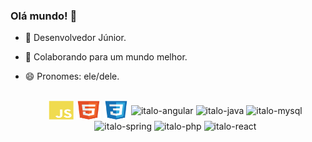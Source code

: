 ### Olá mundo! 👋




- 🌱 Desenvolvedor Júnior.
- 👯 Colaborando para um mundo melhor.
- 😄 Pronomes: ele/dele.


  <div align="center" style="display: inline_block"><br>
  <img align="center" alt="italo-js" height="30" width="40" src="https://raw.githubusercontent.com/devicons/devicon/master/icons/javascript/javascript-plain.svg">
  <img align="center" alt="italo-HTML" height="30" width="40" src="https://raw.githubusercontent.com/devicons/devicon/master/icons/html5/html5-original.svg">
  <img align="center" alt="italo-CSS" height="30" width="40" src="https://raw.githubusercontent.com/devicons/devicon/master/icons/css3/css3-original.svg">
  <img align="center" alt="italo-angular" height="30" width="40" src="https://cdn.jsdelivr.net/gh/devicons/devicon/icons/angularjs/angularjs-plain.svg">
    <img align="center" alt="italo-java" height="30" width="40" src="https://cdn.jsdelivr.net/gh/devicons/devicon/icons/java/java-plain.svg">
   <img align="center" alt="italo-mysql" height="50" width="60" src="https://cdn.jsdelivr.net/gh/devicons/devicon/icons/mysql/mysql-original-wordmark.svg"> 
    <img align="center" alt="italo-spring" height="50" width="60" src="https://cdn.jsdelivr.net/gh/devicons/devicon/icons/spring/spring-plain-wordmark.svg">
  <img align="center" alt="italo-php" height="40" width="50" src="https://i.imgur.com/E8ea6W7.png">
  <img align="center" alt="italo-react" height="40" width="50" src="https://i.imgur.com/dVeSWjo.png">
  
  
  
  
  </div>

  

